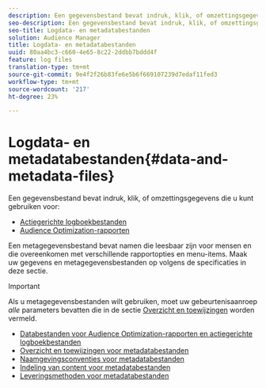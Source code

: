 ```yaml
---
description: Een gegevensbestand bevat indruk, klik, of omzettingsgegevens die u in de rapporten van de Optimalisering van de Publiek en voor Acteerbare Logdossiers kunt gebruiken. Een metagegevensbestand bevat namen die leesbaar zijn voor mensen en die overeenkomen met verschillende rapportopties en menu-items. Maak uw gegevens en metagegevensbestanden op volgens de specificaties in deze sectie.
seo-description: Een gegevensbestand bevat indruk, klik, of omzettingsgegevens die u in de rapporten van de Optimalisering van de Publiek en voor Acteerbare Logdossiers kunt gebruiken. Een metagegevensbestand bevat namen die leesbaar zijn voor mensen en die overeenkomen met verschillende rapportopties en menu-items. Maak uw gegevens en metagegevensbestanden op volgens de specificaties in deze sectie.
seo-title: Logdata- en metadatabestanden
solution: Audience Manager
title: Logdata- en metadatabestanden
uuid: 80aa4bc3-c660-4e65-8c22-2ddbb7bddd4f
feature: log files
translation-type: tm+mt
source-git-commit: 9e4f2f26b83fe6e5b6f669107239d7edaf11fed3
workflow-type: tm+mt
source-wordcount: '217'
ht-degree: 23%

---
```



# Logdata- en metadatabestanden{#data-and-metadata-files}

Een gegevensbestand bevat indruk, klik, of omzettingsgegevens die u kunt gebruiken voor:

* [Actiegerichte logboekbestanden](/help/using/integration/media-data-integration/actionable-log-files.md)
* [Audience Optimization-rapporten](/help/using/reporting/audience-optimization-reports/audience-optimization-reports.md)

Een metagegevensbestand bevat namen die leesbaar zijn voor mensen en die overeenkomen met verschillende rapportopties en menu-items. Maak uw gegevens en metagegevensbestanden op volgens de specificaties in deze sectie.

>[!IMPORTANT]
>
>Als u metagegevensbestanden wilt gebruiken, moet uw gebeurtenisaanroep *alle* parameters bevatten die in de sectie [Overzicht en toewijzingen](../../../reporting/audience-optimization-reports/metadata-files-intro/metadata-file-overview.md) worden vermeld.

* [Databestanden voor Audience Optimization-rapporten en actiegerichte logboekbestanden](/help/using/reporting/audience-optimization-reports/metadata-files-intro/datafiles-intro.md)
* [Overzicht en toewijzingen voor metadatabestanden](/help/using/reporting/audience-optimization-reports/metadata-files-intro/metadata-file-overview.md)
* [Naamgevingsconventies voor metadatabestanden](/help/using/reporting/audience-optimization-reports/metadata-files-intro/metadata-file-names.md)
* [Indeling van content voor metadatabestanden](/help/using/reporting/audience-optimization-reports/metadata-files-intro/metadata-file-contents.md)
* [Leveringsmethoden voor metadatabestanden](/help/using/reporting/audience-optimization-reports/metadata-files-intro/metadata-delivery-methods.md)